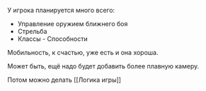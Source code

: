 У игрока планируется много всего:
- Управление оружием ближнего боя
- Стрельба
- Классы - Способности

Мобильность, к счастью, уже есть и она хороша.

Может быть, ещё надо будет добавить более плавную камеру.

Потом можно делать [[Логика игры]]